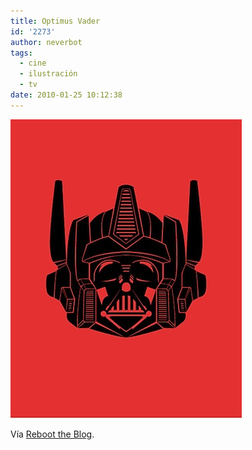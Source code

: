 ```yaml
---
title: Optimus Vader
id: '2273'
author: neverbot
tags:
  - cine
  - ilustración
  - tv
date: 2010-01-25 10:12:38
---
```


![201001251012.jpg](./optimus-vader/201001251012.jpg)

Vía [Reboot the Blog](http://blog.swas.es/post/323290373/optimus-vader).
